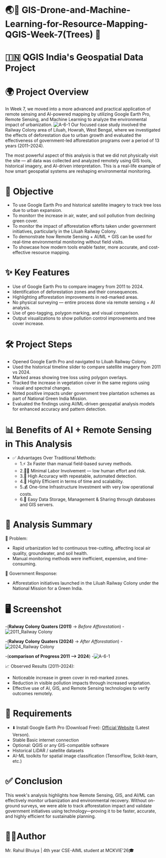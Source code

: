 # 🌏📗 GIS-Drone-and-Machine-Learning-for-Resource-Mapping-QGIS-Week-7(Trees) 🗾
#  🇮🇳 QGIS India's Geospatial Data Project

# 🌍 Project Overview
In Week 7, we moved into a more advanced and practical application of remote sensing and AI-powered mapping by utilizing Google Earth Pro, Remote Sensing, and Machine Learning to analyze the environmental impact of urbanization.
![A-6-1](https://github.com/RBhuiya/GIS-Drone-and-Machine-Learning-for-Resource-Mapping-QGIS-Week-7-Trees-/blob/f7b710ec339b4e3436ed501473402b0fa80a07ef/Screenshot/A-6-1.jpeg)
Our focused case study involved the Railway Colony area of Liluah, Howrah, West Bengal, where we investigated the effects of deforestation due to urban growth and evaluated the effectiveness of government-led afforestation programs over a period of 13 years (2011–2024).

The most powerful aspect of this analysis is that we did not physically visit the site — all data was collected and analyzed remotely using GIS tools, historical imagery, and AI-driven interpretation. This is a real-life example of how smart geospatial systems are reshaping environmental monitoring.

# 🎯 Objective
- To use Google Earth Pro and historical satellite imagery to track tree loss due to urban expansion.
- To monitorr the increase in air, water, and soil pollution from declining green cover.
- To monitor the impact of afforestation efforts taken under government initiatives, particularly in the Liluah Railway Colony.
- To demonstrate how Remote Sensing + AI/ML + GIS can be used for real-time environmental monitoring without field visits.
- To showcase how modern tools enable faster, more accurate, and cost-effective resource mapping.

# ✨ Key Features
- Use of Google Earth Pro to compare imagery from 2011 to 2024.
- Identification of deforestation zones and their consequences.
- Highlighting afforestation improvements in red-marked areas.
- No physical surveying — entire process done via remote sensing + AI analysis.
- Use of geo-tagging, polygon marking, and visual comparison.
- Output visualizations to show pollution control improvements and tree cover increase.

# 🛠️ Project Steps
- Opened Google Earth Pro and navigated to Liluah Railway Colony. 
- Used the historical timeline slider to compare satellite imagery from 2011 vs 2024.
- Marked areas showing tree loss using polygon overlays.
- Tracked the increase in vegetation cover in the same regions using visual and spectral changes.
- Noted positive impacts under government tree plantation schemes as part of National Green India Mission.
- Evaluated the findings using AI/ML-driven geospatial analysis models for enhanced accuracy and pattern detection.

# 📊 Benefits of AI + Remote Sensing in This Analysis
- ✅ Advantages Over Traditional Methods:
  - 1.⚡ 3x Faster than manual field-based survey methods.
  - 2.🧍‍♂️ Minimal Labor Involvement — low human effort and risk.
  - 3.🎯 High Accuracy with repeatable, automated detection.
  - 4.🚀 Highly Efficient in terms of time and scalability.
  - 5.💰 One-time Infrastructure Investment with very low operational costs.
  - 6.💾 Easy Data Storage, Management & Sharing through databases and GIS servers.

# 🧪 Analysis Summary
🌆 Problem:
  - Rapid urbanization led to continuous tree-cutting, affecting local air quality, groundwater, and soil health.
  - Manual monitoring methods were inefficient, expensive, and time-consuming.

🌿 Government Response:
  - Afforestation initiatives launched in the Liluah Railway Colony under the National Mission for a Green India.

# 🖥️ Screenshot
-(**Ralway Colony Quaters (2011)** -> _Before Afforestation_)
  -![2011_Railway Colony](https://github.com/RBhuiya/GIS-Drone-and-Machine-Learning-for-Resource-Mapping-QGIS-Week-7-Trees-/blob/f7b710ec339b4e3436ed501473402b0fa80a07ef/Screenshot/2011_Railway%20Colony.png)

-(**Ralway Colony Quaters (2024)** -> _After Afforestation_)
  -![2024_Railway Colony](https://github.com/RBhuiya/GIS-Drone-and-Machine-Learning-for-Resource-Mapping-QGIS-Week-7-Trees-/blob/f7b710ec339b4e3436ed501473402b0fa80a07ef/Screenshot/2024_Railway%20Colony.png)

-(**comparison of Progress 2011 --> 2024**)
  -![A-6-1](https://github.com/RBhuiya/GIS-Drone-and-Machine-Learning-for-Resource-Mapping-QGIS-Week-7-Trees-/blob/f7b710ec339b4e3436ed501473402b0fa80a07ef/Screenshot/A-6-1.jpeg)


📈 Observed Results (2011–2024):
- Noticeable increase in green cover in red-marked zones.
- Reduction in visible pollution impacts through increased vegetation.
- Effective use of AI, GIS, and Remote Sensing technologies to verify outcomes remotely.

# 📝 Requirements
- ⬇️ Install Google Earth Pro (Download Free): [Official Website](https://www.google.com/intl/en_in/earth/about/versions/#download-pro) (Latest Verson).
- Stable Basic internet connection
- Optional: QGIS or any GIS-compatible software
- Historical LiDAR / satellite datasets
- AI-ML toolkits for spatial image classification (TensorFlow, Scikit-learn, etc.)

# ✅ Conclusion
This week's analysis highlights how Remote Sensing, GIS, and AI/ML can effectively monitor urbanization and environmental recovery. Without on-ground surveys, we were able to track afforestation impact and validate government initiatives using technology—proving it to be faster, accurate, and highly efficient for sustainable planning.

# 👨‍💼Author
Mr. Rahul Bhuiya | 4th year CSE-AIML student at MCKVIE'26🎓






